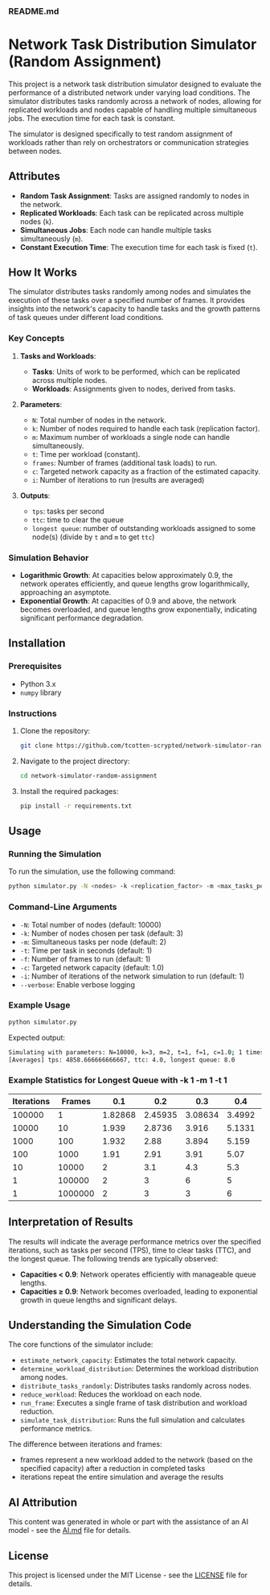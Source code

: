 ### README.md

# Network Task Distribution Simulator (Random Assignment)

This project is a network task distribution simulator designed to evaluate the performance of a distributed network under varying load conditions. The simulator distributes tasks randomly across a network of nodes, allowing for replicated workloads and nodes capable of handling multiple simultaneous jobs. The execution time for each task is constant.

The simulator is designed specifically to test random assignment of workloads rather than rely on orchestrators or communication strategies between nodes.

## Attributes

- **Random Task Assignment**: Tasks are assigned randomly to nodes in the network.
- **Replicated Workloads**: Each task can be replicated across multiple nodes (`k`).
- **Simultaneous Jobs**: Each node can handle multiple tasks simultaneously (`m`).
- **Constant Execution Time**: The execution time for each task is fixed (`t`).

## How It Works

The simulator distributes tasks randomly among nodes and simulates the execution of these tasks over a specified number of frames. It provides insights into the network's capacity to handle tasks and the growth patterns of task queues under different load conditions.

### Key Concepts

1. **Tasks and Workloads**:
   - **Tasks**: Units of work to be performed, which can be replicated across multiple nodes.
   - **Workloads**: Assignments given to nodes, derived from tasks.

2. **Parameters**:
   - `N`: Total number of nodes in the network.
   - `k`: Number of nodes required to handle each task (replication factor).
   - `m`: Maximum number of workloads a single node can handle simultaneously.
   - `t`: Time per workload (constant).
   - `frames`: Number of frames (additional task loads) to run.
   - `c`: Targeted network capacity as a fraction of the estimated capacity.
   - `i`: Number of iterations to run (results are averaged)

3. **Outputs**:
   - `tps`: tasks per second
   - `ttc`: time to clear the queue
   - `longest queue`: number of outstanding workloads assigned to some node(s) (divide by `t` and `m` to get `ttc`)

### Simulation Behavior

- **Logarithmic Growth**: At capacities below approximately 0.9, the network operates efficiently, and queue lengths grow logarithmically, approaching an asymptote.
- **Exponential Growth**: At capacities of 0.9 and above, the network becomes overloaded, and queue lengths grow exponentially, indicating significant performance degradation.

## Installation

### Prerequisites

- Python 3.x
- `numpy` library

### Instructions

1. Clone the repository:
   ```sh
   git clone https://github.com/tcotten-scrypted/network-simulator-random-assignment.git
   ```
2. Navigate to the project directory:
   ```sh
   cd network-simulator-random-assignment
   ```
3. Install the required packages:
   ```sh
   pip install -r requirements.txt
   ```

## Usage

### Running the Simulation

To run the simulation, use the following command:

```bash
python simulator.py -N <nodes> -k <replication_factor> -m <max_tasks_per_node> -t <time_per_task> -f <frames> -c <capacity> [-i <iterations>] [--verbose]
```

### Command-Line Arguments

- `-N`: Total number of nodes (default: 10000)
- `-k`: Number of nodes chosen per task (default: 3)
- `-m`: Simultaneous tasks per node (default: 2)
- `-t`: Time per task in seconds (default: 1)
- `-f`: Number of frames to run (default: 1)
- `-c`: Targeted network capacity (default: 1.0)
- `-i`: Number of iterations of the network simulation to run (default: 1)
- `--verbose`: Enable verbose logging

### Example Usage

```bash
python simulator.py
```

Expected output:

```bash
Simulating with parameters: N=10000, k=3, m=2, t=1, f=1, c=1.0; 1 times
[Averages] tps: 4858.666666666667, ttc: 4.0, longest queue: 8.0
```

### Example Statistics for Longest Queue with -k 1 -m 1 -t 1

| Iterations | Frames | 0.1   | 0.2   | 0.3   | 0.4   | 0.5   | 0.6   | 0.7   | 0.8   | 0.9   | 1     | 1.1   | 1.2   | 1.3   | 1.4   | 1.5   |
|------------|--------|-------|-------|-------|-------|-------|-------|-------|-------|-------|-------|-------|-------|-------|-------|-------|
| 100000     | 1      | 1.82868 | 2.45935 | 3.08634 | 3.4992  | 3.96684 | 4.34215 | 4.68371 | 4.68371 | 5.37245 | 5.67292 | 5.67292 | 6.2806  | 6.55972 | 6.82958 | 7.10605 |
| 10000      | 10     | 1.939 | 2.8736 | 3.916 | 5.1331 | 6.5598 | 8.1015 | 9.6878 | 11.2829 | 12.8801 | 14.4542 | 16.0203 | 17.5714 | 19.1284 | 20.6254 | 22.1094 |
| 1000       | 100    | 1.932 | 2.88 | 3.894 | 5.159 | 6.923 | 9.448 | 13.538 | 20.8 | 30.845 | 41.943 | 53.408 | 64.941 | 76.49 | 88.097 | 99.727 |
| 100        | 1000   | 1.91 | 2.91 | 3.91 | 5.07 | 6.82 | 9.57 | 13.56 | 21.68 | 47.76 | 130.42 | 233.58 | 337.22 | 442.25 | 548.13 | 652.48 |
| 10         | 10000  | 2 | 3.1 | 4.3 | 5.3 | 7.4 | 9.4 | 13.1 | 20.9 | 51.3 | 401.8 | 1407.8 | 2431.1 | 3431.1 | 4466.7 | 5470 |
| 1          | 100000 | 2 | 3 | 6 | 5 | 6 | 10 | 13 | 23 | 54 | 1250 | 11148 | 21280 | 31469 | 41342 | 51397 |
| 1          | 1000000| 2 | 3 | 3 | 6 | 6 | 12 | 13 | 18 | 46 | 4448 | 104228 | 204804 | 305014 | 404945 | 505175 |

## Interpretation of Results

The results will indicate the average performance metrics over the specified iterations, such as tasks per second (TPS), time to clear tasks (TTC), and the longest queue. The following trends are typically observed:

- **Capacities < 0.9**: Network operates efficiently with manageable queue lengths.
- **Capacities ≥ 0.9**: Network becomes overloaded, leading to exponential growth in queue lengths and significant delays.

## Understanding the Simulation Code

The core functions of the simulator include:

- `estimate_network_capacity`: Estimates the total network capacity.
- `determine_workload_distribution`: Determines the workload distribution among nodes.
- `distribute_tasks_randomly`: Distributes tasks randomly across nodes.
- `reduce_workload`: Reduces the workload on each node.
- `run_frame`: Executes a single frame of task distribution and workload reduction.
- `simulate_task_distribution`: Runs the full simulation and calculates performance metrics.

The difference between iterations and frames:
- frames represent a new workload added to the network (based on the specified capacity) after a reduction in completed tasks
- iterations repeat the entire simulation and average the results

## AI Attribution

This content was generated in whole or part with the assistance of an AI model - see the [AI.md](AI.md) file for details.

## License

This project is licensed under the MIT License - see the [LICENSE](LICENSE) file for details.